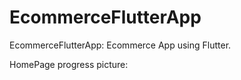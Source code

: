 # EcommerceFlutterApp
EcommerceFlutterApp: Ecommerce App using Flutter.


HomePage progress picture:

